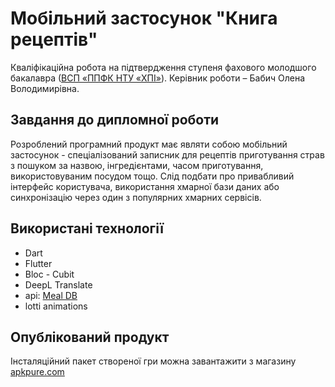 # Мобільний застосунок "Книга рецептів"
Кваліфікаційна робота на підтвердження ступеня фахового молодшого
бакалавра ([ВСП «ППФК НТУ «ХПІ»](http://polytechnic.poltava.ua)). Керівник
роботи – Бабич Олена Володимирівна.
## Завдання до дипломної роботи
Розроблений програмний продукт має являти собою мобільний застосунок - спеціалізований записник для рецептів приготування страв з пошуком за назвою, інгредієнтами, часом приготування, використовуваним посудом тощо. Слід подбати про привабливий інтерфейс користувача, використання хмарної бази даних або синхронізацію через один з популярних хмарних сервісів.
## Використані технології
* Dart
* Flutter
* Bloc - Cubit
* DeepL Translate
* api: [Meal DB](https://www.themealdb.com)
* lotti animations
## Опублікований продукт
Інсталяційний пакет створеної гри можна завантажити з магазину [apkpure.com](https://apkpure.com/p/com.example.how_to_cook)

